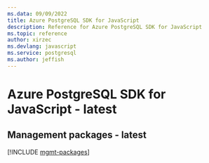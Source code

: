 ```yaml
---
ms.data: 09/09/2022
title: Azure PostgreSQL SDK for JavaScript
description: Reference for Azure PostgreSQL SDK for JavaScript
ms.topic: reference
author: xirzec
ms.devlang: javascript
ms.service: postgresql
ms.author: jeffish
---
```

# Azure PostgreSQL SDK for JavaScript - latest

## Management packages - latest
[!INCLUDE [mgmt-packages](postgresql-mgmt-index.md)]